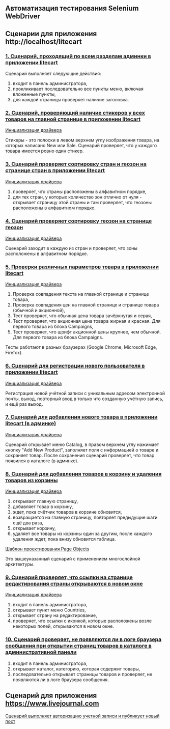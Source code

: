 ## Автоматизация тестирования Selenium WebDriver
## Сценарии для приложения http://localhost/litecart

### [1. Сценарий, проходящий по всем разделам админки в приложении litecart](https://github.com/yulia-qaqc/selenium/blob/main/LitecartGradle/src/test/java/AdminMenu.java)

Сценарий выполняет следующие действия:
1) входит в панель администратора,
2) прокликивает последовательно все пункты меню, включая вложенные пункты,
3) для каждой страницы проверяет наличие заголовка.

### [2. Сценарий, проверяющий наличие стикеров у всех товаров на главной странице в приложении litecart](https://github.com/yulia-qaqc/selenium/blob/main/Litecart/src/test/java/Stickers.java)

[Инициализация драйвера](https://github.com/yulia-qaqc/selenium/blob/main/Litecart/src/test/java/DriverClass.java)

Стикеры - это полоски в левом верхнем углу изображения товара, на которых написано New или Sale. Сценарий проверяет, что у каждого товара имеется ровно один стикер.

### [3. Сценарий проверяет сортировку стран и геозон на странице стран в приложении litecart](https://github.com/yulia-qaqc/selenium/blob/main/Litecart/src/test/java/%D0%A1ountriesPageSorting.java)

[Инициализация драйвера](https://github.com/yulia-qaqc/selenium/blob/main/Litecart/src/test/java/DriverClass.java)

1) проверяет, что страны расположены в алфавитном порядке,
2) для тех стран, у которых количество зон отлично от нуля - открывает страницу этой страны и там проверяет, что геозоны расположены в алфавитном порядке.

### [4. Сценарий проверяет сортировку геозон на странице геозон](https://github.com/yulia-qaqc/selenium/blob/main/Litecart/src/test/java/GeozonesPageSorting.java)

[Инициализация драйвера](https://github.com/yulia-qaqc/selenium/blob/main/Litecart/src/test/java/DriverClass.java)

Сценарий заходит в каждую из стран и проверяет, что зоны расположены в алфавитном порядке.

### [5. Проверки различных параметров товара в приложении litecart](https://github.com/yulia-qaqc/selenium/blob/main/Litecart/src/test/java/ProductParameters.java)

[Инициализация драйвера](https://github.com/yulia-qaqc/selenium/blob/main/Litecart/src/test/java/DriverClass.java)

1) Проверка совпадения текста на главной странице и странице товара,
2) Проверка совпадения цен на главной странице и странице товара (обычной и акционной),
3) Тест проверяет, что обычная цена товара зачёркнутая и серая,
4) Тест проверяет, что акционная цена товара жирная и красная. Для первого товара из блока Campaigns,
5) Тест проверяет, что шрифт акционной цены крупнее, чем обычной. Для первого товара из блока Campaigns.

Тесты работают в разных браузерах (Google Chrome, Microsoft Edge, Firefox).

### [6. Сценарий для регистрации нового пользователя в приложении litecart](https://github.com/yulia-qaqc/selenium/blob/main/Litecart/src/test/java/UserRegistration.java)

[Инициализация драйвера](https://github.com/yulia-qaqc/selenium/blob/main/Litecart/src/test/java/DriverClass.java)

Регистрация новой учётной записи с уникальным адресом электронной почты, выход, повторный вход в только что созданную учётную запись, и ещё раз выход.

### [7. Сценарий для добавления нового товара в приложении litecart (в админке)](https://github.com/yulia-qaqc/selenium/blob/main/Litecart/src/test/java/AddProduct.java)

[Инициализация драйвера](https://github.com/yulia-qaqc/selenium/blob/main/Litecart/src/test/java/DriverClass.java)

Сценарий открывает меню Catalog, в правом верхнем углу нажимает кнопку "Add New Product", заполняет поля с информацией о товаре и сохраняет товар.
После сохранения сценарий проверяет, что товар появился в каталоге (в админке). 

### [8. Сценарий для добавления товаров в корзину и удаления товаров из корзины](https://github.com/yulia-qaqc/selenium/blob/main/Litecart/src/test/java/CartActions.java)

[Инициализация драйвера](https://github.com/yulia-qaqc/selenium/blob/main/Litecart/src/test/java/DriverClass.java)

1) открывает главную страницу,
2) добавляет товар в корзину,
3) ждет, пока счётчик товаров в корзине обновится,
4) возвращается на главную страницу, повторяет предыдущие шаги ещё два раза,
5) открывает корзину,
6) удаляет все товары из корзины один за другим, после каждого удаления ждет, пока внизу обновится таблица.

[Шаблон проектирования Page Objects](https://github.com/yulia-qaqc/selenium/tree/main/LitecartPageObjects/src/test/java)

Это вышеуказанный сценарий с применением многослойной архитектуры.

### [9. Сценарий проверяет, что ссылки на странице редактирования страны открываются в новом окне](https://github.com/yulia-qaqc/selenium/blob/main/Litecart/src/test/java/OpenNewWindows.java)

[Инициализация драйвера](https://github.com/yulia-qaqc/selenium/blob/main/Litecart/src/test/java/DriverClass.java)

1) входит в панель администратора,
2) открывает пункт меню Countries,
3) открывает страну на редактирование,
4) проверяет, что ссылки с иконкой, которые расположены возле некоторых полей, открываются в новом окне.

### [10. Сценарий проверяет, не появляются ли в логе браузера сообщения при открытии страниц товаров в каталоге в административной панели](https://github.com/yulia-qaqc/selenium/blob/main/Litecart/src/test/java/BrowserLogs.java)

1) входит в панель администратора,
2) открывает каталог, категорию, которая содержит товары,
3) последовательно открывает страницы товаров и проверяет, не появляются ли в логе браузера сообщения.

## Сценарий для приложения https://www.livejournal.com
[Сценарий выполняет авторизацию учетной записи и публикует новый пост](https://github.com/yulia-qaqc/selenium/blob/main/LivejournalLogin/src/test/java/TestLogin.java)

